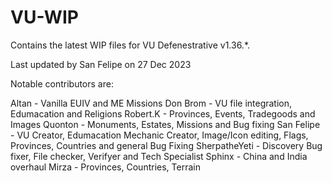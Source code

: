 # VU-WIP
Contains the latest WIP files for VU Defenestrative v1.36.*.

Last updated by San Felipe on 27 Dec 2023

Notable contributors are:

Altan - Vanilla EUIV and ME Missions
Don Brom - VU file integration, Edumacation and Religions
Robert.K - Provinces, Events, Tradegoods and Images
Quonton - Monuments, Estates, Missions and Bug fixing
San Felipe - VU Creator, Edumacation Mechanic Creator, Image/Icon editing, Flags, Provinces, Countries and general Bug Fixing
SherpatheYeti - Discovery Bug fixer, File checker, Verifyer and Tech Specialist
Sphinx - China and India overhaul
Mirza - Provinces, Countries, Terrain
